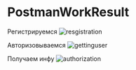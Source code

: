# PostmanWorkResult
Регистрируемся
![resgistration](https://github.com/so1yana/PostmanWorkResult/assets/135699341/404c4191-def4-4b47-881d-69966cc2822a)

Авторизовываемся
![gettinguser](https://github.com/so1yana/PostmanWorkResult/assets/135699341/285e7abe-025b-4294-95f5-f25cc4cbc8cb)

Получаем инфу
![authorization](https://github.com/so1yana/PostmanWorkResult/assets/135699341/37a90b1e-2549-4b25-9522-0317742c3a45)

